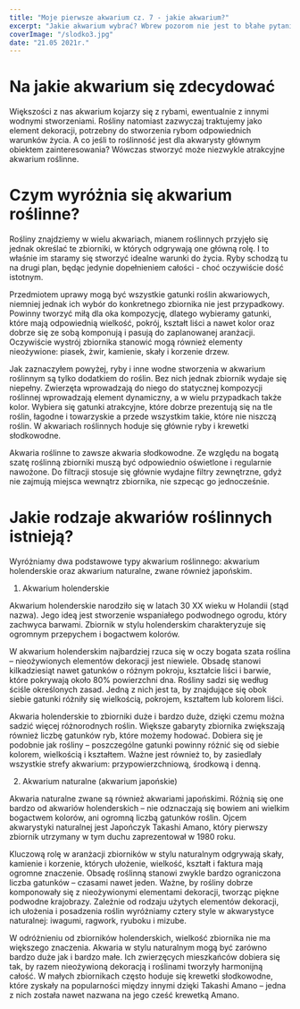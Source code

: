 ```yaml
---
title: "Moje pierwsze akwarium cz. 7 - jakie akwarium?"
excerpt: "Jakie akwarium wybrać? Wbrew pozorom nie jest to błahe pytanie. Jak się okazuje nie zawsze dokonujemy przemyślanego wyboru. To zaś może być przyczyną późniejszych rozczarowań."
coverImage: "/slodko3.jpg"
date: "21.05 2021r."
---
```


# Na jakie akwarium się zdecydować

Większości z nas akwarium kojarzy się z rybami, ewentualnie z innymi wodnymi stworzeniami. Rośliny natomiast zazwyczaj traktujemy jako element dekoracji, potrzebny do stworzenia rybom odpowiednich warunków życia. A co jeśli to roślinność jest dla akwarysty głównym obiektem zainteresowania? Wówczas stworzyć może niezwykle atrakcyjne akwarium roślinne.

# Czym wyróżnia się akwarium roślinne?

Rośliny znajdziemy w wielu akwariach, mianem roślinnych przyjęło się jednak określać te zbiorniki, w których odgrywają one główną rolę. I to właśnie im staramy się stworzyć idealne warunki do życia. Ryby schodzą tu na drugi plan, będąc jedynie dopełnieniem całości - choć oczywiście dość istotnym.

Przedmiotem uprawy mogą być wszystkie gatunki roślin akwariowych, niemniej jednak ich wybór do konkretnego zbiornika nie jest przypadkowy. Powinny tworzyć miłą dla oka kompozycję, dlatego wybieramy gatunki, które mają odpowiednią wielkość, pokrój, kształt liści a nawet kolor oraz dobrze się ze sobą komponują i pasują do zaplanowanej aranżacji. Oczywiście wystrój zbiornika stanowić mogą również elementy nieożywione: piasek, żwir, kamienie, skały i korzenie drzew.

Jak zaznaczyłem powyżej, ryby i inne wodne stworzenia w akwarium roślinnym są tylko dodatkiem do roślin. Bez nich jednak zbiornik wydaje się niepełny. Zwierzęta wprowadzają do niego do statycznej kompozycji roślinnej wprowadzają element dynamiczny, a w wielu przypadkach także kolor. Wybiera się gatunki atrakcyjne, które dobrze prezentują się na tle roślin, łagodne i towarzyskie a przede wszystkim takie, które nie niszczą roślin. W akwariach roślinnych hoduje się głównie ryby i krewetki słodkowodne.

Akwaria roślinne to zawsze akwaria słodkowodne. Ze względu na bogatą szatę roślinną zbiorniki muszą być odpowiednio oświetlone i regularnie nawożone. Do filtracji stosuje się głównie wydajne filtry zewnętrzne, gdyż nie zajmują miejsca wewnątrz zbiornika, nie szpecąc go jednocześnie.

# Jakie rodzaje akwariów roślinnych istnieją?

Wyróżniamy dwa podstawowe typy akwarium roślinnego: akwarium holenderskie oraz akwarium naturalne, zwane również japońskim.

1. Akwarium holenderskie

Akwarium holenderskie narodziło się w latach 30 XX wieku w Holandii (stąd nazwa). Jego ideą jest stworzenie wspaniałego podwodnego ogrodu, który zachwyca barwami. Zbiornik w stylu holenderskim charakteryzuje się ogromnym przepychem i bogactwem kolorów.

W akwarium holenderskim najbardziej rzuca się w oczy bogata szata roślina – nieożywionych elementów dekoracji jest niewiele. Obsadę stanowi kilkadziesiąt nawet gatunków o różnym pokroju, kształcie liści i barwie, które pokrywają około 80% powierzchni dna. Rośliny sadzi się według ściśle określonych zasad. Jedną z nich jest ta, by znajdujące się obok siebie gatunki różniły się wielkością, pokrojem, kształtem lub kolorem liści.

Akwaria holenderskie to zbiorniki duże i bardzo duże, dzięki czemu można sadzić więcej różnorodnych roślin. Większe gabaryty zbiornika zwiększają również liczbę gatunków ryb, które możemy hodować. Dobiera się je podobnie jak rośliny – poszczególne gatunki powinny różnić się od siebie kolorem, wielkością i kształtem. Ważne jest również to, by zasiedlały wszystkie strefy akwarium: przypowierzchniową, środkową i denną.

2. Akwarium naturalne (akwarium japońskie)

Akwaria naturalne zwane są również akwariami japońskimi. Różnią się one bardzo od akwariów holenderskich – nie odznaczają się bowiem ani wielkim bogactwem kolorów, ani ogromną liczbą gatunków roślin. Ojcem akwarystyki naturalnej jest Japończyk Takashi Amano, który pierwszy zbiornik utrzymany w tym duchu zaprezentował w 1980 roku.

Kluczową rolę w aranżacji zbiorników w stylu naturalnym odgrywają skały, kamienie i korzenie, których ułożenie, wielkość, kształt i faktura mają ogromne znaczenie. Obsadę roślinną stanowi zwykle bardzo ograniczona liczba gatunków – czasami nawet jeden. Ważne, by rośliny dobrze komponowały się z nieożywionymi elementami dekoracji, tworząc piękne podwodne krajobrazy. Zależnie od rodzaju użytych elementów dekoracji, ich ułożenia i posadzenia roślin wyróżniamy cztery style w akwarystyce naturalnej: iwagumi, ragwork, ryuboku i mizube.

W odróżnieniu od zbiorników holenderskich, wielkość zbiornika nie ma większego znaczenia. Akwaria w stylu naturalnym mogą być zarówno bardzo duże jak i bardzo małe. Ich zwierzęcych mieszkańców dobiera się tak, by razem nieożywioną dekoracją i roślinami tworzyły harmonijną całość. W małych zbiornikach często hoduje się krewetki słodkowodne, które zyskały na popularności między innymi dzięki Takashi Amano – jedna z nich została nawet nazwana na jego cześć krewetką Amano.

